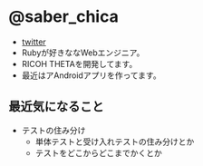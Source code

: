 # @saber_chica

- [twitter](https://twitter.com/saber_chica)
- Rubyが好きななWebエンジニア。  
- RICOH THETAを開発してます。  
- 最近はアAndroidアプリを作ってます。 

## 最近気になること

* テストの住み分け
  * 単体テストと受け入れテストの住み分けとか
  * テストをどこからどこまでかくとか
